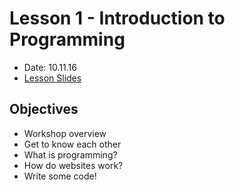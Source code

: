 # Lesson 1 - Introduction to Programming

* Date: 10.11.16
* [Lesson Slides](https://docs.google.com/presentation/d/1_mp9eitfE00Vg12BRqkh6EdT8mhL3ArXCtdYy6G-V5U/edit?usp=sharing)

## Objectives

* Workshop overview
* Get to know each other
* What is programming?
* How do websites work?
* Write some code!


